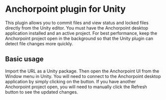# Anchorpoint plugin for Unity

This plugin allows you to commit files and view status and locked files directly from the Unity editor. You must have the Anchorpoint desktop application installed and an active project. For best performance, keep the Anchorpoint project open in the background so that the Unity plugin can detect file changes more quickly.

## Basic usage

Import the URL as a Unity package. Then open the Anchorpoint UI from the Window menu in Unity. You will need to connect to the Anchorpoint desktop application by simply clicking on the button. If you have another Anchorpoint project open, you will need to manually click the Refresh button to see the updated changes. 
